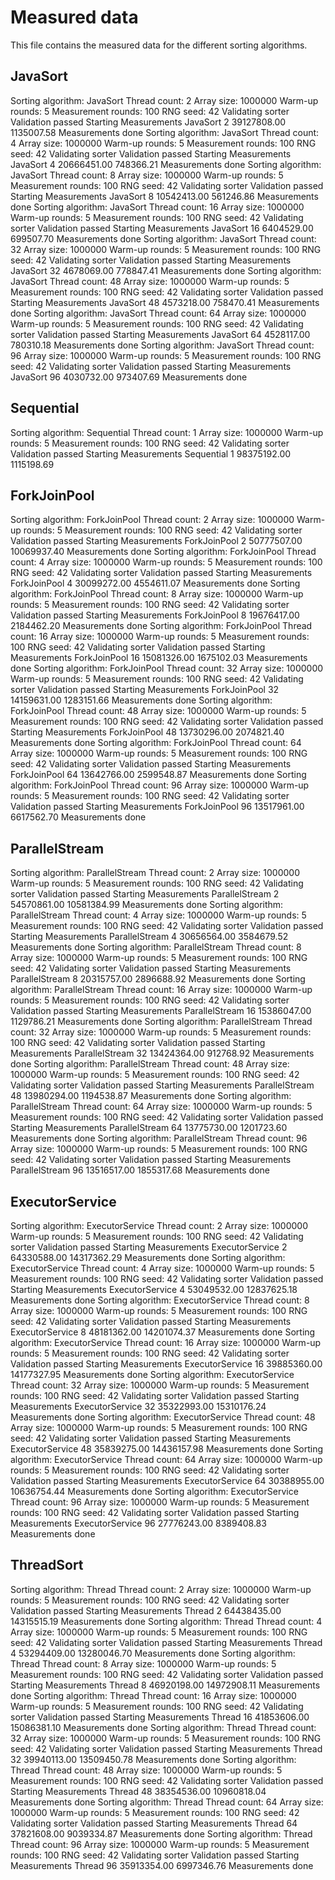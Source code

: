 # Measured data

This file contains the measured data for the different sorting algorithms.

## JavaSort

Sorting algorithm:  JavaSort
Thread count:       2
Array size:         1000000
Warm-up rounds:     5
Measurement rounds: 100
RNG seed:           42
Validating sorter
Validation passed
Starting Measurements
JavaSort 2 39127808.00 1135007.58
Measurements done
Sorting algorithm:  JavaSort
Thread count:       4
Array size:         1000000
Warm-up rounds:     5
Measurement rounds: 100
RNG seed:           42
Validating sorter
Validation passed
Starting Measurements
JavaSort 4 20666451.00 748366.21
Measurements done
Sorting algorithm:  JavaSort
Thread count:       8
Array size:         1000000
Warm-up rounds:     5
Measurement rounds: 100
RNG seed:           42
Validating sorter
Validation passed
Starting Measurements
JavaSort 8 10542413.00 561246.86
Measurements done
Sorting algorithm:  JavaSort
Thread count:       16
Array size:         1000000
Warm-up rounds:     5
Measurement rounds: 100
RNG seed:           42
Validating sorter
Validation passed
Starting Measurements
JavaSort 16 6404529.00 699507.70
Measurements done
Sorting algorithm:  JavaSort
Thread count:       32
Array size:         1000000
Warm-up rounds:     5
Measurement rounds: 100
RNG seed:           42
Validating sorter
Validation passed
Starting Measurements
JavaSort 32 4678069.00 778847.41
Measurements done
Sorting algorithm:  JavaSort
Thread count:       48
Array size:         1000000
Warm-up rounds:     5
Measurement rounds: 100
RNG seed:           42
Validating sorter
Validation passed
Starting Measurements
JavaSort 48 4573218.00 758470.41
Measurements done
Sorting algorithm:  JavaSort
Thread count:       64
Array size:         1000000
Warm-up rounds:     5
Measurement rounds: 100
RNG seed:           42
Validating sorter
Validation passed
Starting Measurements
JavaSort 64 4528117.00 780310.18
Measurements done
Sorting algorithm:  JavaSort
Thread count:       96
Array size:         1000000
Warm-up rounds:     5
Measurement rounds: 100
RNG seed:           42
Validating sorter
Validation passed
Starting Measurements
JavaSort 96 4030732.00 973407.69
Measurements done

## Sequential

Sorting algorithm:  Sequential
Thread count:       1
Array size:         1000000
Warm-up rounds:     5
Measurement rounds: 100
RNG seed:           42
Validating sorter
Validation passed
Starting Measurements
Sequential 1 98375192.00 1115198.69

## ForkJoinPool

Sorting algorithm:  ForkJoinPool
Thread count:       2
Array size:         1000000
Warm-up rounds:     5
Measurement rounds: 100
RNG seed:           42
Validating sorter
Validation passed
Starting Measurements
ForkJoinPool 2 50777507.00 10069937.40
Measurements done
Sorting algorithm:  ForkJoinPool
Thread count:       4
Array size:         1000000
Warm-up rounds:     5
Measurement rounds: 100
RNG seed:           42
Validating sorter
Validation passed
Starting Measurements
ForkJoinPool 4 30099272.00 4554611.07
Measurements done
Sorting algorithm:  ForkJoinPool
Thread count:       8
Array size:         1000000
Warm-up rounds:     5
Measurement rounds: 100
RNG seed:           42
Validating sorter
Validation passed
Starting Measurements
ForkJoinPool 8 19676417.00 2184462.20
Measurements done
Sorting algorithm:  ForkJoinPool
Thread count:       16
Array size:         1000000
Warm-up rounds:     5
Measurement rounds: 100
RNG seed:           42
Validating sorter
Validation passed
Starting Measurements
ForkJoinPool 16 15081326.00 1675102.03
Measurements done
Sorting algorithm:  ForkJoinPool
Thread count:       32
Array size:         1000000
Warm-up rounds:     5
Measurement rounds: 100
RNG seed:           42
Validating sorter
Validation passed
Starting Measurements
ForkJoinPool 32 14159631.00 1283151.66
Measurements done
Sorting algorithm:  ForkJoinPool
Thread count:       48
Array size:         1000000
Warm-up rounds:     5
Measurement rounds: 100
RNG seed:           42
Validating sorter
Validation passed
Starting Measurements
ForkJoinPool 48 13730296.00 2074821.40
Measurements done
Sorting algorithm:  ForkJoinPool
Thread count:       64
Array size:         1000000
Warm-up rounds:     5
Measurement rounds: 100
RNG seed:           42
Validating sorter
Validation passed
Starting Measurements
ForkJoinPool 64 13642766.00 2599548.87
Measurements done
Sorting algorithm:  ForkJoinPool
Thread count:       96
Array size:         1000000
Warm-up rounds:     5
Measurement rounds: 100
RNG seed:           42
Validating sorter
Validation passed
Starting Measurements
ForkJoinPool 96 13517961.00 6617562.70
Measurements done

## ParallelStream

Sorting algorithm:  ParallelStream
Thread count:       2
Array size:         1000000
Warm-up rounds:     5
Measurement rounds: 100
RNG seed:           42
Validating sorter
Validation passed
Starting Measurements
ParallelStream 2 54570861.00 10581384.99
Measurements done
Sorting algorithm:  ParallelStream
Thread count:       4
Array size:         1000000
Warm-up rounds:     5
Measurement rounds: 100
RNG seed:           42
Validating sorter
Validation passed
Starting Measurements
ParallelStream 4 30656564.00 3584679.52
Measurements done
Sorting algorithm:  ParallelStream
Thread count:       8
Array size:         1000000
Warm-up rounds:     5
Measurement rounds: 100
RNG seed:           42
Validating sorter
Validation passed
Starting Measurements
ParallelStream 8 20315757.00 2896688.92
Measurements done
Sorting algorithm:  ParallelStream
Thread count:       16
Array size:         1000000
Warm-up rounds:     5
Measurement rounds: 100
RNG seed:           42
Validating sorter
Validation passed
Starting Measurements
ParallelStream 16 15386047.00 1129786.21
Measurements done
Sorting algorithm:  ParallelStream
Thread count:       32
Array size:         1000000
Warm-up rounds:     5
Measurement rounds: 100
RNG seed:           42
Validating sorter
Validation passed
Starting Measurements
ParallelStream 32 13424364.00 912768.92
Measurements done
Sorting algorithm:  ParallelStream
Thread count:       48
Array size:         1000000
Warm-up rounds:     5
Measurement rounds: 100
RNG seed:           42
Validating sorter
Validation passed
Starting Measurements
ParallelStream 48 13980294.00 1194538.87
Measurements done
Sorting algorithm:  ParallelStream
Thread count:       64
Array size:         1000000
Warm-up rounds:     5
Measurement rounds: 100
RNG seed:           42
Validating sorter
Validation passed
Starting Measurements
ParallelStream 64 13775730.00 1201723.60
Measurements done
Sorting algorithm:  ParallelStream
Thread count:       96
Array size:         1000000
Warm-up rounds:     5
Measurement rounds: 100
RNG seed:           42
Validating sorter
Validation passed
Starting Measurements
ParallelStream 96 13516517.00 1855317.68
Measurements done

## ExecutorService

Sorting algorithm:  ExecutorService
Thread count:       2
Array size:         1000000
Warm-up rounds:     5
Measurement rounds: 100
RNG seed:           42
Validating sorter
Validation passed
Starting Measurements
ExecutorService 2 64330588.00 14317362.29
Measurements done
Sorting algorithm:  ExecutorService
Thread count:       4
Array size:         1000000
Warm-up rounds:     5
Measurement rounds: 100
RNG seed:           42
Validating sorter
Validation passed
Starting Measurements
ExecutorService 4 53049532.00 12837625.18
Measurements done
Sorting algorithm:  ExecutorService
Thread count:       8
Array size:         1000000
Warm-up rounds:     5
Measurement rounds: 100
RNG seed:           42
Validating sorter
Validation passed
Starting Measurements
ExecutorService 8 48181362.00 14201074.37
Measurements done
Sorting algorithm:  ExecutorService
Thread count:       16
Array size:         1000000
Warm-up rounds:     5
Measurement rounds: 100
RNG seed:           42
Validating sorter
Validation passed
Starting Measurements
ExecutorService 16 39885360.00 14177327.95
Measurements done
Sorting algorithm:  ExecutorService
Thread count:       32
Array size:         1000000
Warm-up rounds:     5
Measurement rounds: 100
RNG seed:           42
Validating sorter
Validation passed
Starting Measurements
ExecutorService 32 35322993.00 15310176.24
Measurements done
Sorting algorithm:  ExecutorService
Thread count:       48
Array size:         1000000
Warm-up rounds:     5
Measurement rounds: 100
RNG seed:           42
Validating sorter
Validation passed
Starting Measurements
ExecutorService 48 35839275.00 14436157.98
Measurements done
Sorting algorithm:  ExecutorService
Thread count:       64
Array size:         1000000
Warm-up rounds:     5
Measurement rounds: 100
RNG seed:           42
Validating sorter
Validation passed
Starting Measurements
ExecutorService 64 30388955.00 10636754.44
Measurements done
Sorting algorithm:  ExecutorService
Thread count:       96
Array size:         1000000
Warm-up rounds:     5
Measurement rounds: 100
RNG seed:           42
Validating sorter
Validation passed
Starting Measurements
ExecutorService 96 27776243.00 8389408.83
Measurements done

## ThreadSort

Sorting algorithm:  Thread
Thread count:       2
Array size:         1000000
Warm-up rounds:     5
Measurement rounds: 100
RNG seed:           42
Validating sorter
Validation passed
Starting Measurements
Thread 2 64438435.00 14315515.19
Measurements done
Sorting algorithm:  Thread
Thread count:       4
Array size:         1000000
Warm-up rounds:     5
Measurement rounds: 100
RNG seed:           42
Validating sorter
Validation passed
Starting Measurements
Thread 4 53294409.00 13280046.70
Measurements done
Sorting algorithm:  Thread
Thread count:       8
Array size:         1000000
Warm-up rounds:     5
Measurement rounds: 100
RNG seed:           42
Validating sorter
Validation passed
Starting Measurements
Thread 8 46920198.00 14972908.11
Measurements done
Sorting algorithm:  Thread
Thread count:       16
Array size:         1000000
Warm-up rounds:     5
Measurement rounds: 100
RNG seed:           42
Validating sorter
Validation passed
Starting Measurements
Thread 16 41853606.00 15086381.10
Measurements done
Sorting algorithm:  Thread
Thread count:       32
Array size:         1000000
Warm-up rounds:     5
Measurement rounds: 100
RNG seed:           42
Validating sorter
Validation passed
Starting Measurements
Thread 32 39940113.00 13509450.78
Measurements done
Sorting algorithm:  Thread
Thread count:       48
Array size:         1000000
Warm-up rounds:     5
Measurement rounds: 100
RNG seed:           42
Validating sorter
Validation passed
Starting Measurements
Thread 48 38354536.00 10960818.04
Measurements done
Sorting algorithm:  Thread
Thread count:       64
Array size:         1000000
Warm-up rounds:     5
Measurement rounds: 100
RNG seed:           42
Validating sorter
Validation passed
Starting Measurements
Thread 64 37821608.00 9039334.87
Measurements done
Sorting algorithm:  Thread
Thread count:       96
Array size:         1000000
Warm-up rounds:     5
Measurement rounds: 100
RNG seed:           42
Validating sorter
Validation passed
Starting Measurements
Thread 96 35913354.00 6997346.76
Measurements done
